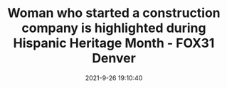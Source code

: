 ---
"title": "Woman who started a construction company is highlighted during Hispanic Heritage Month - FOX31 Denver"
"date": "2021-9-26 19:10:40"
"feed_name": "GOOGLENEWSCONSTRUCTION"
"feed_website": "https://news.google.com/search?q=construction%2Bincident&hl=en-US&gl=US&ceid=US:en"
"feed_rss": "https://news.google.com/rss/search?q=construction%2Bincident&hl=en-US&gl=US&ceid=US:en"
"link": "https://kdvr.com/video/woman-who-started-a-construction-company-is-highlighted-during-hispanic-heritage-month/7013661/"
"file": "_posts/2021-1-1-7cdceab4624d28e26907bcb14eba98449f013d5d.md"
"accident": "0"
"drilling": "0"
"dead": "0"
"injured": "0"
"where": "unknown site"
---